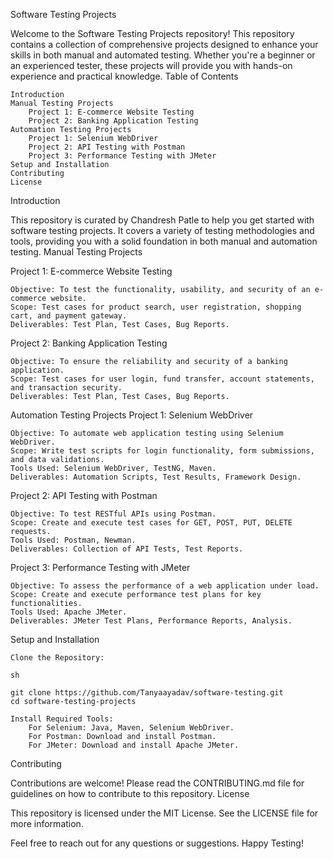 Software Testing Projects 

Welcome to the Software Testing Projects repository! This repository contains a collection of comprehensive projects designed to enhance your skills in both manual and automated testing. Whether you're a beginner or an experienced tester, these projects will provide you with hands-on experience and practical knowledge.
Table of Contents

    Introduction
    Manual Testing Projects
        Project 1: E-commerce Website Testing
        Project 2: Banking Application Testing
    Automation Testing Projects
        Project 1: Selenium WebDriver
        Project 2: API Testing with Postman
        Project 3: Performance Testing with JMeter
    Setup and Installation
    Contributing
    License

Introduction

This repository is curated by Chandresh Patle to help you get started with software testing projects. It covers a variety of testing methodologies and tools, providing you with a solid foundation in both manual and automation testing.
Manual Testing Projects

Project 1: E-commerce Website Testing

    Objective: To test the functionality, usability, and security of an e-commerce website.
    Scope: Test cases for product search, user registration, shopping cart, and payment gateway.
    Deliverables: Test Plan, Test Cases, Bug Reports.

Project 2: Banking Application Testing

    Objective: To ensure the reliability and security of a banking application.
    Scope: Test cases for user login, fund transfer, account statements, and transaction security.
    Deliverables: Test Plan, Test Cases, Bug Reports.

Automation Testing Projects
Project 1: Selenium WebDriver

    Objective: To automate web application testing using Selenium WebDriver.
    Scope: Write test scripts for login functionality, form submissions, and data validations.
    Tools Used: Selenium WebDriver, TestNG, Maven.
    Deliverables: Automation Scripts, Test Results, Framework Design.

Project 2: API Testing with Postman

    Objective: To test RESTful APIs using Postman.
    Scope: Create and execute test cases for GET, POST, PUT, DELETE requests.
    Tools Used: Postman, Newman.
    Deliverables: Collection of API Tests, Test Reports.

Project 3: Performance Testing with JMeter

    Objective: To assess the performance of a web application under load.
    Scope: Create and execute performance test plans for key functionalities.
    Tools Used: Apache JMeter.
    Deliverables: JMeter Test Plans, Performance Reports, Analysis.

Setup and Installation

    Clone the Repository:

    sh

    git clone https://github.com/Tanyaayadav/software-testing.git
    cd software-testing-projects

    Install Required Tools:
        For Selenium: Java, Maven, Selenium WebDriver.
        For Postman: Download and install Postman.
        For JMeter: Download and install Apache JMeter.

Contributing

Contributions are welcome! Please read the CONTRIBUTING.md file for guidelines on how to contribute to this repository.
License

This repository is licensed under the MIT License. See the LICENSE file for more information.

Feel free to reach out for any questions or suggestions. Happy Testing!
